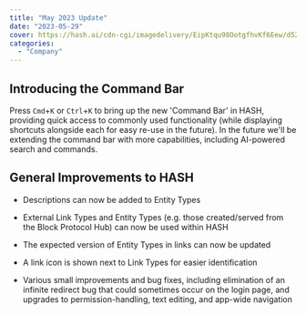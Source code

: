 ```yaml
---
title: "May 2023 Update"
date: "2023-05-29"
cover: https://hash.ai/cdn-cgi/imagedelivery/EipKtqu98OotgfhvKf6Eew/d5218101-1f8f-4b96-a1d4-8f6223725c00/public
categories: 
  - "Company"
---
```


## Introducing the Command Bar

Press `Cmd`+`K` or `Ctrl`+`K` to bring up the new 'Command Bar' in HASH, providing quick access to commonly used functionality (while displaying shortcuts alongside each for easy re-use in the future). In the future we'll be extending the command bar with more capabilities, including AI-powered search and commands.

## General Improvements to HASH

- Descriptions can now be added to Entity Types

- External Link Types and Entity Types (e.g. those created/served from the Block Protocol Hub) can now be used within HASH

- The expected version of Entity Types in links can now be updated

- A link icon is shown next to Link Types for easier identification

- Various small improvements and bug fixes, including elimination of an infinite redirect bug that could sometimes occur on the login page, and upgrades to permission-handling, text editing, and app-wide navigation
